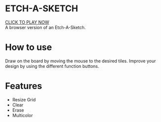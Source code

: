 # ETCH-A-SKETCH
[CLICK TO PLAY NOW](https://parish09.github.io/ETCH-A-SKETCH/)  
A browser version of an Etch-A-Sketch.

# How to use
Draw on the board by moving the mouse to the desired tiles. Improve your design by using the different function buttons.

# Features
- Resize Grid
- Clear
- Erase
- Multicolor

